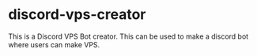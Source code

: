 # discord-vps-creator
This is a Discord VPS Bot creator. This can be used to make a discord bot where users can make VPS.
